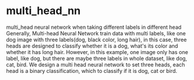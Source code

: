 # multi_head_nn
multi_head neural network when taking different labels in different head
Generally, Multi-head Neural Network train data with multi labels, like one dog image with three labels(dog, black color, long hair), in this case, three heads are designed to classify whether it is a dog, what's its color and whether it has long hair. 
However, in this example, one image only has one label, like dog, but there are maybe three labels in whole dataset, like dog, cat, bird. We design a multi head neural network to set three heads, each head is a binary classification, which to classify if it is dog, cat or bird. 
